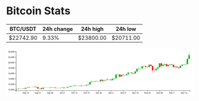# Bitcoin Stats

BTC/USDT|24h change|24h high|24h low|
|---|---|---|---|
|$22742.90|9.33%|$23800.00|$20711.00|

<img src="./chart.svg">
